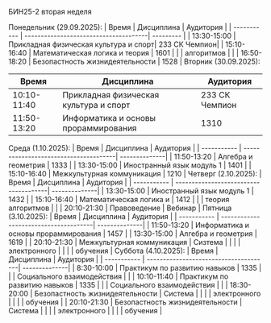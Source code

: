 БИН25-2 вторая неделя

Понедельник (29.09.2025):
| Время       | Дисциплина                            | Аудитория     |
| ----------- | --------------------------------------| ---------     |
| 13:30-15:00 | Прикладная физическая культура и спорт| 233 СК Чемпион|
| 15:10-16:40 | Математическая логика и теория        | 1601          |
|             | алгоритмов                            |               |
| 16:50-18:20 | Безопастность жизнидеятельности       | 1528          |
Вторник (30.09.2025):

| Время       | Дисциплина                            | Аудитория     |
| ----------- | --------------------------------------| ---------     |
| 10:10-11:40 | Прикладная физическая культура и спорт| 233 СК Чемпион|
| 11:50-13:20 | Информатика и основы прораммирования  | 1310          |

Среда (1.10.2025):
| Время       | Дисциплина                            | Аудитория     |
| ----------- | --------------------------------------| --------------|
| 11:50-13:20 | Алгебра и геометрия                   | 1333          |
| 13:30-15:00 | Иностранный язык модуль 1             | 1401          |
| 15:10-16:40 | Межкультурная коммуникация            | 1210          |
Четверг (2.10.2025):
| Время       | Дисциплина                            | Аудитория     |
| ----------- | --------------------------------------| --------------|
| 13:30-15:00 | Иностранный язык модуль 1             | 1432          |
| 15:10-16:40 | Математическая логика и               | 1412          |
|             | теория алгоритмов                     |               |
| 20:10-21:30 | Правоведение                          | Вебинар       |
Пятница (3.10.2025):
| Время       | Дисциплина                            | Аудитория     |
| ----------- | --------------------------------------| --------------|
| 11:50-13:20 | Информатика и основы прораммирования  | 1457          |
| 13:30-15:00 | Алгебра и геометрия                   | 1619          |
| 20:10-21:30 | Межкультурная коммуникация            | Сизтема       |
|             |                                       | электронного  |
|             |                                       | обучения      |
Суббота (4.10.2025):
| Время       | Дисциплина                            | Аудитория     |
| ----------- | --------------------------------------| --------------|
| 8:30-10:00  | Практикум по развитию навыков         | 1335          |
|             | Социального взаимодействия            |               |
| 10:10-11:40 | Практикум по развитию навыков         | 1335          |
|             | Социального взаимодействия            |               |
| 18:30-20:00 | Безопастность жизнидеятельности       | Система       |
|             |                                       | электронного  |
|             |                                       | обучения      |
| 20:10-21:30 | Безопастность жизнидеятельности       | Система       |
|             |                                       | электронного  |
|             |                                       | обучения      |